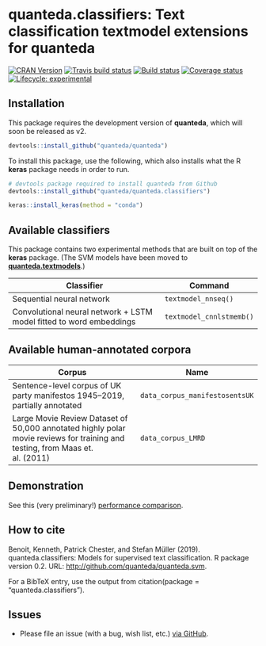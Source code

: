 
# quanteda.classifiers: Text classification textmodel extensions for quanteda

[![CRAN
Version](https://www.r-pkg.org/badges/version/quanteda.classifiers)](https://CRAN.R-project.org/package=quanteda.classifiers)
[![Travis build
status](https://travis-ci.org/quanteda/quanteda.classifiers.svg?branch=master)](https://travis-ci.org/quanteda/quanteda.classifiers)
[![Build
status](https://ci.appveyor.com/api/projects/status/l80oet8swj2q6h4y/branch/master?svg=true)](https://ci.appveyor.com/project/kbenoit/quanteda-svm/branch/master)
[![Coverage
status](https://codecov.io/gh/quanteda/quanteda.classifiers/branch/master/graph/badge.svg)](https://codecov.io/github/quanteda/quanteda.classifiers?branch=master)
[![Lifecycle:
experimental](https://img.shields.io/badge/lifecycle-experimental-orange.svg)](https://www.tidyverse.org/lifecycle/#experimental)

## Installation

This package requires the development version of **quanteda**, which
will soon be released as v2.

``` r
devtools::install_github("quanteda/quanteda") 
```

To install this package, use the following, which also installs what the
R **keras** package needs in order to run.

``` r
# devtools package required to install quanteda from Github 
devtools::install_github("quanteda/quanteda.classifiers") 

keras::install_keras(method = "conda")
```

## Available classifiers

This package contains two experimental methods that are built on top of
the **keras** package. (The SVM models have been moved to
[**quanteda.textmodels**](https://github.com/quanteda/quanteda.textmodels).)

| Classifier                                                          | Command                  |
| ------------------------------------------------------------------- | ------------------------ |
| Sequential neural network                                           | `textmodel_nnseq()`      |
| Convolutional neural network + LSTM model fitted to word embeddings | `textmodel_cnnlstmemb()` |

## Available human-annotated corpora

| Corpus                                                                                                                       | Name                           |
| ---------------------------------------------------------------------------------------------------------------------------- | ------------------------------ |
| Sentence-level corpus of UK party manifestos 1945–2019, partially annotated                                                  | `data_corpus_manifestosentsUK` |
| Large Movie Review Dataset of 50,000 annotated highly polar movie reviews for training and testing, from Maas et. al. (2011) | `data_corpus_LMRD`             |

## Demonstration

See this (very preliminary\!) [performance
comparison](https://htmlpreview.github.io/?https://github.com/quanteda/quanteda.classifiers/blob/master/tests/misc/test-LMRD.nb.html).

## How to cite

Benoit, Kenneth, Patrick Chester, and Stefan Müller (2019).
quanteda.classifiers: Models for supervised text classification. R
package version 0.2. URL: <http://github.com/quanteda/quanteda.svm>.

For a BibTeX entry, use the output from citation(package =
“quanteda.classifiers”).

## Issues

  - Please file an issue (with a bug, wish list, etc.) [via
    GitHub](https://github.com/quanteda/quanteda.classifiers/issues).

